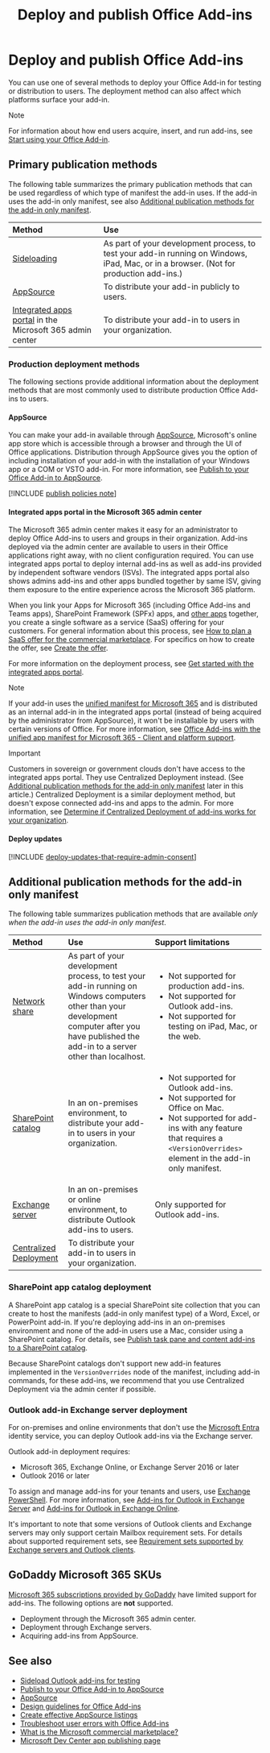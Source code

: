﻿---
title: Deploy and publish Office Add-ins
description: Methods and options to deploy your Office Add-in for testing or distribution to users.
ms.date: 10/10/2025
ms.localizationpriority: high
---

# Deploy and publish Office Add-ins

You can use one of several methods to deploy your Office Add-in for testing or distribution to users. The deployment method can also affect which platforms surface your add-in.

> [!NOTE]
> For information about how end users acquire, insert, and run add-ins, see [Start using your Office Add-in](https://support.microsoft.com/office/82e665c4-6700-4b56-a3f3-ef5441996862).

## Primary publication methods

The following table summarizes the primary publication methods that can be used regardless of which type of manifest the add-in uses. If the add-in uses the add-in only manifest, see also [Additional publication methods for the add-in only manifest](#additional-publication-methods-for-the-add-in-only-manifest).

|Method|Use|
|:---------|:------------|
|[Sideloading](../testing/test-debug-office-add-ins.md#sideload-an-office-add-in-for-testing)|As part of your development process, to test your add-in running on Windows, iPad, Mac, or in a browser. (Not for production add-ins.) |
|[AppSource](#appsource)|To distribute your add-in publicly to users.|
|[Integrated apps portal](/microsoft-365/admin/manage/test-and-deploy-microsoft-365-apps) in the Microsoft 365 admin center|To distribute your add-in to users in your organization.|

### Production deployment methods

The following sections provide additional information about the deployment methods that are most commonly used to distribute production Office Add-ins to users.

#### AppSource

You can make your add-in available through [AppSource](https://appsource.microsoft.com/marketplace/apps?product=office), Microsoft's online app store which is accessible through a browser and through the UI of Office applications. Distribution through AppSource gives you the option of including installation of your add-in with the installation of your Windows app or a COM or VSTO add-in. For more information, see [Publish to your Office Add-in to AppSource](publish-office-add-ins-to-appsource.md).

[!INCLUDE [publish policies note](../includes/note-publish-policies.md)]

#### Integrated apps portal in the Microsoft 365 admin center

The Microsoft 365 admin center makes it easy for an administrator to deploy Office Add-ins to users and groups in their organization. Add-ins deployed via the admin center are available to users in their Office applications right away, with no client configuration required. You can use integrated apps portal to deploy internal add-ins as well as add-ins provided by independent software vendors (ISVs). The integrated apps portal also shows admins add-ins and other apps bundled together by same ISV, giving them exposure to the entire experience across the Microsoft 365 platform.

When you link your Apps for Microsoft 365 (including Office Add-ins and Teams apps), SharePoint Framework (SPFx) apps, and [other apps](/microsoft-365/admin/manage/test-and-deploy-microsoft-365-apps#what-apps-can-i-deploy-from-integrated-apps) together, you create a single software as a service (SaaS) offering for your customers. For general information about this process, see [How to plan a SaaS offer for the commercial marketplace](/azure/marketplace/plan-saas-offer). For specifics on how to create the offer, see [Create the offer](/azure/marketplace/create-new-saas-offer).

For more information on the deployment process, see [Get started with the integrated apps portal](/microsoft-365/admin/manage/test-and-deploy-microsoft-365-apps).

> [!NOTE]
> If your add-in uses the [unified manifest for Microsoft 365](../develop/unified-manifest-overview.md) and is distributed as an internal add-in in the integrated apps portal (instead of being acquired by the administrator from AppSource), it won't be installable by users with certain versions of Office. For more information, see [Office Add-ins with the unified app manifest for Microsoft 365 - Client and platform support](../develop/unified-manifest-overview.md#client-and-platform-support).

> [!IMPORTANT]
> Customers in sovereign or government clouds don't have access to the integrated apps portal. They use Centralized Deployment instead. (See [Additional publication methods for the add-in only manifest](#additional-publication-methods-for-the-add-in-only-manifest) later in this article.) Centralized Deployment is a similar deployment method, but doesn't expose connected add-ins and apps to the admin. For more information, see [Determine if Centralized Deployment of add-ins works for your organization](/microsoft-365/admin/manage/centralized-deployment-of-add-ins).

#### Deploy updates

[!INCLUDE [deploy-updates-that-require-admin-consent](../includes/deploy-updates-that-require-admin-consent.md)]

## Additional publication methods for the add-in only manifest

The following table summarizes publication methods that are available *only when the add-in uses the add-in only manifest*.

|Method|Use|Support limitations|
|:---------|:------------|:------------|
|[Network share](../testing/create-a-network-shared-folder-catalog-for-task-pane-and-content-add-ins.md)|As part of your development process, to test your add-in running on Windows computers other than your development computer after you have published the add-in to a server other than localhost.|<ul><li>Not supported for production add-ins.</li><li>Not supported for Outlook add-ins.</li><li>Not supported for testing on iPad, Mac, or the web.</li></ul>|
|[SharePoint catalog](#sharepoint-app-catalog-deployment)|In an on-premises environment, to distribute your add-in to users in your organization.|<ul><li>Not supported for Outlook add-ins.</li><li>Not supported for Office on Mac.</li><li>Not supported for add-ins with any feature that requires a `<VersionOverrides>` element in the add-in only manifest.</li></ul>|
|[Exchange server](#outlook-add-in-exchange-server-deployment)|In an on-premises or online environment, to distribute Outlook add-ins to users.|Only supported for Outlook add-ins.|
|[Centralized Deployment](/microsoft-365/admin/manage/centralized-deployment-of-add-ins)| To distribute your add-in to users in your organization.||

### SharePoint app catalog deployment

A SharePoint app catalog is a special SharePoint site collection that you can create to host the manifests (add-in only manifest type) of a Word, Excel, or PowerPoint add-in. If you're deploying add-ins in an on-premises environment and none of the add-in users use a Mac, consider using a SharePoint catalog. For details, see [Publish task pane and content add-ins to a SharePoint catalog](publish-task-pane-and-content-add-ins-to-an-add-in-catalog.md).

Because SharePoint catalogs don't support new add-in features implemented in the `VersionOverrides` node of the manifest, including add-in commands, for these add-ins, we recommend that you use Centralized Deployment via the admin center if possible.

### Outlook add-in Exchange server deployment

For on-premises and online environments that don't use the [Microsoft Entra](/entra/fundamentals/what-is-entra) identity service, you can deploy Outlook add-ins via the Exchange server.

Outlook add-in deployment requires:

- Microsoft 365, Exchange Online, or Exchange Server 2016 or later
- Outlook 2016 or later

To assign and manage add-ins for your tenants and users, use [Exchange PowerShell](/powershell/module/exchangepowershell). For more information, see [Add-ins for Outlook in Exchange Server](/exchange/add-ins-for-outlook-2013-help) and [Add-ins for Outlook in Exchange Online](/exchange/clients-and-mobile-in-exchange-online/add-ins-for-outlook/add-ins-for-outlook).

It's important to note that some versions of Outlook clients and Exchange servers may only support certain Mailbox requirement sets. For details about supported requirement sets, see [Requirement sets supported by Exchange servers and Outlook clients](/javascript/api/requirement-sets/outlook/outlook-api-requirement-sets#requirement-sets-supported-by-exchange-servers-and-outlook-clients).

## GoDaddy Microsoft 365 SKUs

[Microsoft 365 subscriptions provided by GoDaddy](https://www.godaddy.com/business/office-365) have limited support for add-ins. The following options are **not** supported.

- Deployment through the Microsoft 365 admin center.
- Deployment through Exchange servers.
- Acquiring add-ins from AppSource.

## See also

- [Sideload Outlook add-ins for testing](../outlook/sideload-outlook-add-ins-for-testing.md)
- [Publish to your Office Add-in to AppSource](publish-office-add-ins-to-appsource.md)
- [AppSource](https://appsource.microsoft.com/marketplace/apps?product=office)
- [Design guidelines for Office Add-ins](../design/add-in-design.md)
- [Create effective AppSource listings](/partner-center/marketplace-offers/create-effective-office-store-listings)
- [Troubleshoot user errors with Office Add-ins](../testing/testing-and-troubleshooting.md)
- [What is the Microsoft commercial marketplace?](/azure/marketplace/overview)
- [Microsoft Dev Center app publishing page](https://developer.microsoft.com/microsoft-teams/app-publishing)

